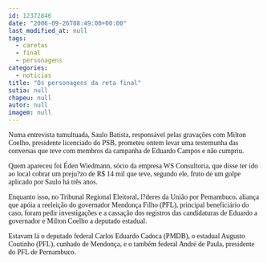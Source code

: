 ```yaml
---
id: 12372846
date: "2006-09-26T08:49:00+00:00"
last_modified_at: null
tags:
  - caretas
  - final
  - personagens
categories:
  - noticias
title: "Os personagens da reta final"
sutia: null
chapeu: null
autor: null
imagem: null
---
```

<p><P><FONT face=Verdana>Numa entrevista tumultuada, Saulo Batista, responsável pelas gravações com Milton Coelho, presidente licenciado do PSB, prometeu ontem levar uma testemunha das conversas que teve com membros da campanha de Eduardo Campos e não cumpriu.</FONT></P></p>
<p><P><FONT face=Verdana>Quem apareceu foi Éden Wiedmann, sócio da empresa WS Consultoria, que disse ter ido ao local cobrar um preju?zo de R$ 14 mil que teve, segundo ele, fruto de um golpe aplicado por Saulo há três anos.</FONT></P></p>
<p><P><FONT face=Verdana>Enquanto isso, no Tribunal Regional Eleitoral, l?deres da União por Pernambuco, aliança que apóia a reeleição do governador Mendonça Filho (PFL), principal beneficiário do caso, foram pedir investigações e a cassação dos registros das candidaturas de Eduardo a governador e Milton Coelho a deputado estadual.</FONT></P></p>
<p><P><FONT face=Verdana>Estavam lá o deputado federal Carlos Eduardo Cadoca (PMDB), o estadual Augusto Coutinho (PFL), cunhado de Mendonça, e o também federal André de Paula, presidente do PFL de Pernambuco.</FONT></P> </p>
